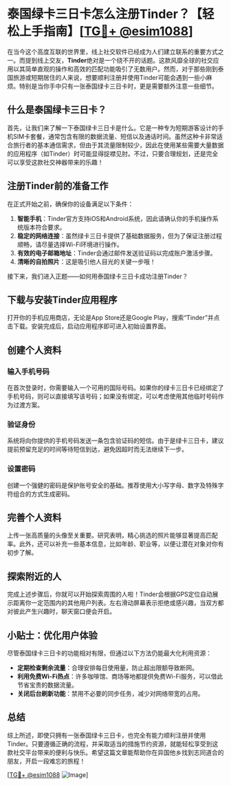 # 泰国绿卡三日卡怎么注册Tinder？【轻松上手指南】[[TG💪+ @esim1088](https://t.me/s/esim1088)]

在当今这个高度互联的世界里，线上社交软件已经成为人们建立联系的重要方式之一。而提到线上交友，**Tinder**绝对是一个绕不开的话题。这款风靡全球的社交应用以其简单直观的操作和高效的匹配功能吸引了无数用户。然而，对于那些刚到泰国旅游或短期居住的人来说，想要顺利注册并使用Tinder可能会遇到一些小麻烦。特别是当你手中只有一张泰国绿卡三日卡时，更是需要额外注意一些细节。

## 什么是泰国绿卡三日卡？

首先，让我们来了解一下泰国绿卡三日卡是什么。它是一种专为短期游客设计的手机SIM卡套餐，通常包含有限的数据流量、短信以及通话时间。虽然这种卡非常适合旅行者的基本通信需求，但由于其流量限制较少，因此在使用某些需要大量数据的应用程序（如Tinder）时可能显得捉襟见肘。不过，只要合理规划，还是完全可以享受这款社交神器带来的乐趣！

## 注册Tinder前的准备工作

在正式开始之前，确保你的设备满足以下条件：

1. **智能手机**：Tinder官方支持iOS和Android系统，因此请确认你的手机操作系统版本符合要求。
2. **稳定的网络连接**：虽然绿卡三日卡提供了基础数据服务，但为了保证注册过程顺畅，请尽量选择Wi-Fi环境进行操作。
3. **有效的电子邮箱地址**：Tinder会通过邮件发送验证码以完成账户激活步骤。
4. **清晰的自拍照片**：这是吸引他人目光的关键一步哦！

接下来，我们进入正题——如何用泰国绿卡三日卡成功注册Tinder？

## 下载与安装Tinder应用程序

打开你的手机应用商店，无论是App Store还是Google Play，搜索“Tinder”并点击下载。安装完成后，启动应用程序即可进入初始设置界面。

## 创建个人资料

### 输入手机号码
在首次登录时，你需要输入一个可用的国际号码。如果你的绿卡三日卡已经绑定了手机号码，则可以直接填写该号码；如果没有绑定，可以考虑使用其他临时号码作为过渡方案。

### 验证身份
系统将向你提供的手机号码发送一条包含验证码的短信。由于是绿卡三日卡，建议提前预留充足的时间等待短信到达，避免因超时而无法继续下一步。

### 设置密码
创建一个强健的密码是保护账号安全的基础。推荐使用大小写字母、数字及特殊字符组合的方式生成密码。

## 完善个人资料

上传一张高质量的头像至关重要。研究表明，精心挑选的照片能够显著提高匹配率。此外，还可以补充一些基本信息，比如年龄、职业等，以便让潜在对象对你有初步了解。

## 探索附近的人

完成上述步骤后，你就可以开始探索周围的人啦！Tinder会根据GPS定位自动展示距离你一定范围内的其他用户列表。左右滑动屏幕表示拒绝或感兴趣，当双方都对彼此产生兴趣时，聊天窗口便会开启。

## 小贴士：优化用户体验

尽管泰国绿卡三日卡的功能相对有限，但通过以下方法仍能最大化利用资源：

- **定期检查剩余流量**：合理安排每日使用量，防止超出限额导致断网。
- **利用免费Wi-Fi热点**：许多咖啡馆、商场等地都提供免费Wi-Fi服务，可以借此节省宝贵的数据流量。
- **关闭后台刷新功能**：禁用不必要的同步任务，减少对网络带宽的占用。

## 总结

综上所述，即使只拥有一张泰国绿卡三日卡，也完全有能力顺利注册并使用Tinder。只要遵循正确的流程，并采取适当的措施节约资源，就能轻松享受到这款社交平台带来的便利与快乐。希望这篇文章能帮助你在异国他乡找到志同道合的朋友，开启一段难忘的旅程！

[[TG💪+ @esim1088](https://t.me/s/esim1088) ![Image](https://i.postimg.cc/4NQfJmqS/Snipaste-2025-05-13-00-14-12.png)]